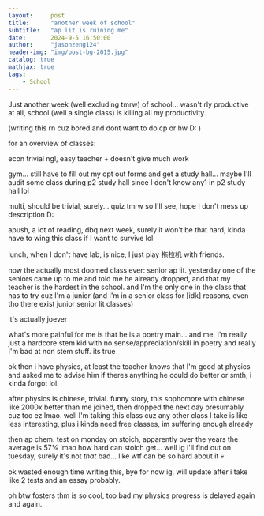 ```yaml
---
layout:     post
title:      "another week of school"
subtitle:   "ap lit is ruining me"
date:       2024-9-5 16:50:00
author:     "jasonzeng124"
header-img: "img/post-bg-2015.jpg"
catalog: true
mathjax: true
tags:
    - School
---
```


Just another week (well excluding tmrw) of school... wasn't rly productive at all, school (well a single class) is killing all my productivity.

(writing this rn cuz bored and dont want to do cp or hw D: )


for an overview of classes:

econ trivial ngl, easy teacher + doesn't give much work

gym... still have to fill out my opt out forms and get a study hall... maybe I'll audit some class during p2 study hall since I don't know any1 in p2 study hall lol

multi, should be trivial, surely... quiz tmrw so I'll see, hope I don't mess up description D:

apush, a lot of reading, dbq next week, surely it won't be that hard, kinda have to wing this class if I want to survive lol

lunch, when I don't have lab, is nice, I just play 拖拉机 with friends.

now the actually most doomed class ever: senior ap lit. yesterday one of the seniors came up to me and told me he already dropped, and that my teacher is the hardest in the school. and I'm the only one in the class that has to try cuz I'm a junior (and I'm in a senior class for \[idk\] reasons, even tho there exist junior senior lit classes)

it's actually joever

what's more painful for me is that he is a poetry main... and me, I'm really just a hardcore stem kid with no sense/appreciation/skill in poetry and really I'm bad at non stem stuff. its true

ok then i have physics, at least the teacher knows that I'm good at physics and asked me to advise him if theres anything he could do better or smth, i kinda forgot lol. 

after physics is chinese, trivial. funny story, this sophomore with chinese like 2000x better than me joined, then dropped the next day presumably cuz too ez lmao. well I'm taking this class cuz any other class I take is like less interesting, plus i kinda need free classes, im suffering enough already

then ap chem. test on monday on stoich, apparently over the years the average is 57% lmao how hard can stoich get... well ig i'll find out on tuesday, surely it's not *that* bad... like wtf can be so hard about it :skull:

ok wasted enough time writing this, bye for now ig, will update after i take like 2 tests and an essay probably.

oh btw fosters thm is so cool, too bad my physics progress is delayed again and again.
